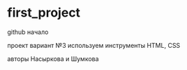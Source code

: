 # first_project
github начало

проект вариант №3
используем инструменты HTML, CSS

авторы Насыркова и Шумкова
